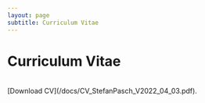 ```yaml
---
layout: page
subtitle: Curriculum Vitae
---
```

# Curriculum Vitae

<br />
[Download CV](/docs/CV_StefanPasch_V2022_04_03.pdf). <br />

